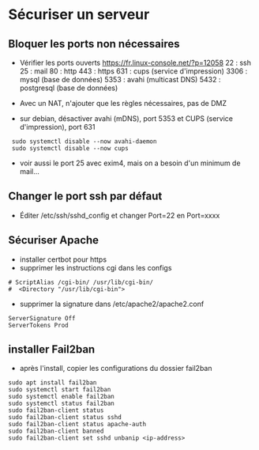 # Sécuriser un serveur

## Bloquer les ports non nécessaires
- Vérifier les ports ouverts https://fr.linux-console.net/?p=12058
    22 : ssh
    25 : mail
    80 : http
    443 : https
    631 : cups (service d'impression)
    3306 : mysql (base de données)
    5353 : avahi (multicast DNS)
    5432 : postgresql (base de données)

- Avec un NAT, n'ajouter que les règles nécessaires, pas de DMZ
- sur debian, désactiver avahi (mDNS), port 5353 et CUPS (service d'impression), port 631
```
 sudo systemctl disable --now avahi-daemon
 sudo systemctl disable --now cups 
 ```
 - voir aussi le port 25 avec exim4, mais on a besoin d'un minimum de mail...

## Changer le port ssh par défaut
- Éditer /etc/ssh/sshd_config et changer Port=22 en Port=xxxx

## Sécuriser Apache
- installer certbot pour https
- supprimer les instructions cgi dans les configs
```
# ScriptAlias /cgi-bin/ /usr/lib/cgi-bin/
#  <Directory "/usr/lib/cgi-bin">
```

- supprimer la signature dans /etc/apache2/apache2.conf 
```
ServerSignature Off
ServerTokens Prod
```

## installer Fail2ban
- après l'install, copier les configurations du dossier fail2ban
```
sudo apt install fail2ban
sudo systemctl start fail2ban
sudo systemctl enable fail2ban
sudo systemctl status fail2ban
sudo fail2ban-client status
sudo fail2ban-client status sshd
sudo fail2ban-client status apache-auth
sudo fail2ban-client banned
sudo fail2ban-client set sshd unbanip <ip-address>
```
